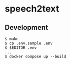 # speech2text

## Development
```console
$ make
$ cp .env.sample .env
$ $EDITOR .env
...
$ docker compose up --build
```
